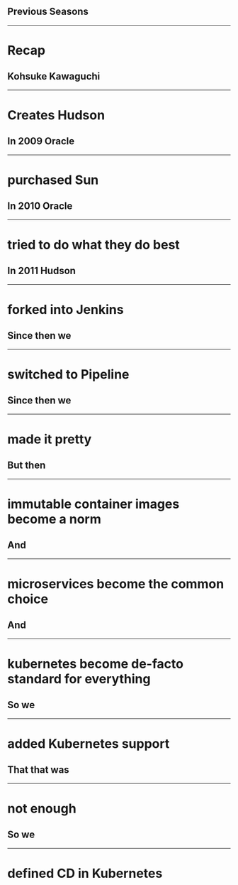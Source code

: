 ## Previous Seasons

---

# Recap


<!-- .slide: data-background="img/kohsuke.jpg" -->
## Kohsuke Kawaguchi

---

# Creates Hudson


<!-- .slide: data-background="img/sun-rip.jpg" -->
## In 2009 Oracle

---

# purchased Sun


<!-- .slide: data-background="img/oracle-evil.jpg" -->
## In 2010 Oracle

---

# tried to do what they do best


<!-- .slide: data-background="img/evil-jenkins.jpg" -->
## In 2011 Hudson

---

# forked into Jenkins


<!-- .slide: data-background="img/freestyle-rip.png" -->
## Since then we

---

# switched to Pipeline


<!-- .slide: data-background="img/pipeline.png" -->
## Since then we

---

# made it pretty


<!-- .slide: data-background="../img/products/docker.png" -->
## But then

---

# immutable container images become a norm


<!-- .slide: data-background="../img/background/microservices.jpg" -->
## And

---

# microservices become the common choice


<!-- .slide: data-background="../img/products/kubernetes.png" -->
## And

---

# kubernetes become de-facto standard for everything


<!-- .slide: data-background="../img/products/kubernetes.png" -->
## So we

---

# added Kubernetes support


## That that was

---

# not enough


<!-- .slide: data-background="img/jenkins-x.png" -->
## So we

---

# defined CD in Kubernetes
